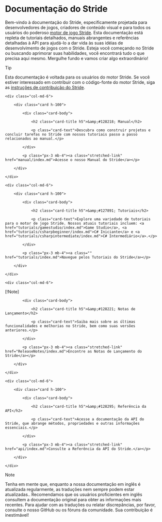 # Documentação do Stride

Bem-vindo à documentação do Stride, especificamente projetada para desenvolvedores de jogos, criadores de conteúdo visual e para todos os usuários do poderoso [motor de jogo Stride](https://www.stride3d.net/). Esta documentação está repleta de tutoriais detalhados, manuais abrangentes e referências detalhadas à API para ajudá-lo a dar vida às suas idéias de desenvolvimento de jogos com o Stride. Esteja você começando no Stride ou buscando aprimorar suas habilidades, você encontrará tudo o que precisa aqui mesmo. Mergulhe fundo e vamos criar algo extraordinário!

> [!Tip]
> Esta documentação é voltada para os usuários do motor Stride. Se você estiver interessado em contribuir com o código-fonte do motor Stride, siga as [instruções de contribuição do Stride](https://github.com/stride3d/stride).

<div class="row g-4 mb-4">

    <div class="col-md-6">

        <div class="card h-100">

            <div class="card-body">

                <h2 class="card-title h5">&amp;#128218; Manual</h2>

                <p class="card-text">Descubra como construir projetos e concluir tarefas no Stride com nossos tutoriais passo a passo relacionados ao manual.</p>

            </div>

            <p class="px-3 mb-4"><a class="stretched-link" href="manual/index.md">Acesse o nosso Manual do Stride</a></p>

        </div>

    </div>

    <div class="col-md-6">

        <div class="card h-100">

            <div class="card-body">

                <h2 class="card-title h5">&amp;#127891; Tutoriais</h2>

                <p class="card-text">Explore uma variedade de tutoriais para o motor de jogo Stride. Nossos atuais tutoriais incluem: <a href="tutorials/gamestudio/index.md">Game Studio</a>, <a href="tutorials/csharpbeginner/index.md">C# Iniciante</a> e <a href="tutorials/csharpintermediate/index.md">C# Intermediário</a>.</p>

            </div>

            <p class="px-3 mb-4"><a class="" href="tutorials/index.md">Navegue pelos Tutoriais do Stride</a></p>

        </div>

    </div>

    <div class="col-md-6">
[!Note]
        <div class="card h-100">

            <div class="card-body">

                <h2 class="card-title h5">&amp;#128221; Notas de Lançamento</h2>

                <p class="card-text">Saiba mais sobre as últimas funcionalidades e melhorias no Stride, bem como suas versões anteriores.</p>

            </div>

            <p class="px-3 mb-4"><a class="stretched-link" href="ReleaseNotes/index.md">Encontre as Notas de Lançamento do Stride</a></p>

        </div>

    </div>

    <div class="col-md-6">

        <div class="card h-100">

            <div class="card-body">

                <h2 class="card-title h5">&amp;#128295; Referência da API</h2>

                <p class="card-text">Acesse a documentação da API do Stride, que abrange métodos, propriedades e outras informações essenciais.</p>

            </div>

            <p class="px-3 mb-4"><a class="stretched-link" href="api/index.md">Consulte a Referência da API do Stride.</a></p>

        </div>

    </div>

</div>

> [!Note]
> Tenha em mente que, enquanto a nossa documentação em inglês é atualizada regularmente, as traduções nem sempre podem estar atualizadas.. Recomendamos que os usuários proficientes em inglês consultem a documentação original para obter as informações mais recentes. Para ajudar com as traduções ou relatar discrepâncias, por favor, consulte o nosso GitHub ou os fóruns da comunidade. Sua contribuição é inestimável!